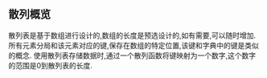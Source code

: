 ## 散列概览

散列表是基于数组进行设计的,数组的长度是预选设计的,如有需要,可以随时增加. 所有元素分局和该元素对应的键,保存在数组的特定位置,该键和字典中的键是类似的概念. 使用散列表存储数据时,通过一个散列函数将键映射为一个数字,这个数字的范围是0到散列表的长度.

